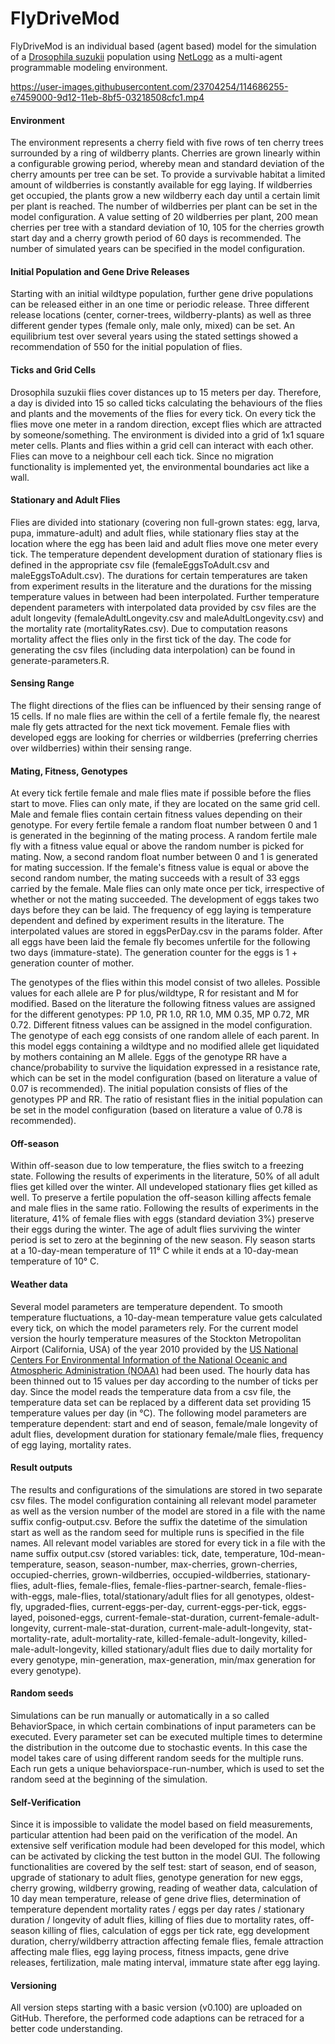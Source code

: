 # FlyDriveMod

FlyDriveMod is an individual based (agent based) model for the simulation of a [Drosophila suzukii](https://en.wikipedia.org/wiki/Drosophila_suzukii) population using [NetLogo](https://ccl.northwestern.edu/netlogo/) as a multi-agent programmable modeling environment. 

https://user-images.githubusercontent.com/23704254/114686255-e7459000-9d12-11eb-8bf5-03218508cfc1.mp4

#### Environment

The environment represents a cherry field with five rows of ten cherry trees surrounded by a ring of wildberry plants. Cherries are grown linearly within a configurable growing period, whereby mean and standard deviation of the cherry amounts per tree can be set. To provide a survivable habitat a limited amount of wildberries is constantly available for egg laying. If wildberries get occupied, the plants grow a new wildberry each day until a certain limit per plant is reached. The number of wildberries per plant can be set in the model configuration. A value setting of 20 wildberries per plant, 200 mean cherries per tree with a standard deviation of 10, 105 for the cherries growth start day and a cherry growth period of 60 days is recommended. The number of simulated years can be specified in the model configuration.

#### Initial Population and Gene Drive Releases

Starting with an initial wildtype population, further gene drive populations can be released either in an one time or periodic release. Three different release locations (center, corner-trees, wildberry-plants) as well as three different gender types (female only, male only, mixed) can be set. An equilibrium test over several years using the stated settings showed a recommendation of 550 for the initial population of flies.

#### Ticks and Grid Cells

Drosophila suzukii flies cover distances up to 15 meters per day. Therefore, a day is divided into 15 so called ticks calculating the behaviours of the flies and plants and the movements of the flies for every tick. On every tick the flies move one meter in a random direction, except flies which are attracted by someone/something. The environment is divided into a grid of 1x1 square meter cells. Plants and flies within a grid cell can interact with each other. Flies can move to a neighbour cell each tick. Since no migration functionality is implemented yet, the environmental boundaries act like a wall.

#### Stationary and Adult Flies

Flies are divided into stationary (covering non full-grown states: egg, larva, pupa, immature-adult) and adult flies, while stationary flies stay at the location where the egg has been laid and adult flies move one meter every tick. The temperature dependent development duration of stationary flies is defined in the appropriate csv file (femaleEggsToAdult.csv and maleEggsToAdult.csv). The durations for certain temperatures are taken from experiment results in the literature and the durations for the missing temperature values in between had been interpolated. Further temperature dependent parameters with interpolated data provided by csv files are the adult longevity (femaleAdultLongevity.csv and maleAdultLongevity.csv) and the mortality rate (mortalityRates.csv). Due to computation reasons mortality affect the flies only in the first tick of the day. The code for generating the csv files (including data interpolation) can be found in generate-parameters.R.

#### Sensing Range

The flight directions of the flies can be influenced by their sensing range of 15 cells. If no male flies are within the cell of a fertile female fly, the nearest male fly gets attracted for the next tick movement. Female flies with developed eggs are looking for cherries or wildberries (preferring cherries over wildberries) within their sensing range.

#### Mating, Fitness, Genotypes

At every tick fertile female and male flies mate if possible before the flies start to move. Flies can only mate, if they are located on the same grid cell. Male and female flies contain certain fitness values depending on their genotype. For every fertile female a random float number between 0 and 1 is generated in the beginning of the mating process. A random fertile male fly with a fitness value equal or above the random number is picked for mating. Now, a second random float number between 0 and 1 is generated for mating succession. If the female's fitness value is equal or above the second random number, the mating succeeds with a result of 33 eggs carried by the female. Male flies can only mate once per tick, irrespective of whether or not the mating succeeded. The development of eggs takes two days before they can be laid. The frequency of egg laying is temperature dependent and defined by experiment results in the literature. The interpolated values are stored in eggsPerDay.csv in the params folder. After all eggs have been laid the female fly becomes unfertile for the following two days (immature-state). The generation counter for the eggs is 1 + generation counter of mother.

The genotypes of the flies within this model consist of two alleles. Possible values for each allele are P for plus/wildtype, R for resistant and M for modified. Based on the literature the following fitness values are assigned for the different genotypes: PP 1.0, PR 1.0, RR 1.0, MM 0.35, MP 0.72, MR 0.72. Different fitness values can be assigned in the model configuration. The genotype of each egg consists of one random allele of each parent. In this model eggs containing a wildtype and no modified allele get liquidated by mothers containing an M allele. Eggs of the genotype RR have a chance/probability to survive the liquidation expressed in a resistance rate, which can be set in the model configuration (based on literature a value of 0.07 is recommended). The initial population consists of flies of the genotypes PP and RR. The ratio of resistant flies in the initial population can be set in the model configuration (based on literature a value of 0.78 is recommended).

#### Off-season

Within off-season due to low temperature, the flies switch to a freezing state. Following the results of experiments in the literature, 50% of all adult flies get killed over the winter. All undeveloped stationary flies get killed as well. To preserve a fertile population the off-season killing affects female and male flies in the same ratio. Following the results of experiments in the literature, 41% of female flies with eggs (standard deviation 3%) preserve their eggs during the winter. The age of adult flies surviving the winter period is set to zero at the beginning of the new season. Fly season starts at a 10-day-mean temperature of 11° C while it ends at a 10-day-mean temperature of 10° C.

#### Weather data

Several model parameters are temperature dependent. To smooth temperature fluctuations, a 10-day-mean temperature value gets calculated every tick, on which the model parameters rely. For the current model version the hourly temperature measures of the Stockton Metropolitan Airport (California, USA) of the year 2010 provided by the [US National Centers For Environmental Information of the National Oceanic and Atmospheric Administration (NOAA)](https://www.ncdc.noaa.gov/cdo-web/) had been used. The hourly data has been thinned out to 15 values per day according to the number of ticks per day. Since the model reads the temperature data from a csv file, the temperature data set can be replaced by a different data set providing 15 temperature values per day (in °C). The following model parameters are temperature dependent: start and end of season, female/male longevity of adult flies, development duration for stationary female/male flies, frequency of egg laying, mortality rates.

#### Result outputs

The results and configurations of the simulations are stored in two separate csv files. The model configuration containing all relevant model parameter as well as the version number of the model are stored in a file with the name suffix config-output.csv. Before the suffix the datetime of the simulation start as well as the random seed for multiple runs is specified in the file names. All relevant model variables are stored for every tick in a file with the name suffix output.csv (stored variables: tick, date, temperature, 10d-mean-temperature, season, season-number, max-cherries, grown-cherries, occupied-cherries, grown-wildberries, occupied-wildberries, stationary-flies, adult-flies, female-flies, female-flies-partner-search, female-flies-with-eggs, male-flies, total/stationary/adult flies for all genotypes, oldest-fly, upgraded-flies, current-eggs-per-day, current-eggs-per-tick, eggs-layed, poisoned-eggs, current-female-stat-duration, current-female-adult-longevity, current-male-stat-duration, current-male-adult-longevity, stat-mortality-rate, adult-mortality-rate, killed-female-adult-longevity, killed-male-adult-longevity, killed stationary/adult flies due to daily mortality for every genotype, min-generation, max-generation, min/max generation for every genotype).

#### Random seeds

Simulations can be run manually or automatically in a so called BehaviorSpace, in which certain combinations of input parameters can be executed. Every parameter set can be executed multiple times to determine the distribution in the outcome due to stochastic events. In this case the model takes care of using different random seeds for the multiple runs. Each run gets a unique behaviorspace-run-number, which is used to set the random seed at the beginning of the simulation.

#### Self-Verification

Since it is impossible to validate the model based on field measurements, particular attention had been paid on the verification of the model. An extensive self verification module had been developed for this model, which can be activated by clicking the test button in the model GUI. The following functionalities are covered by the self test: start of season, end of season, upgrade of stationary to adult flies, genotype generation for new eggs, cherry growing, wildberry growing, reading of weather data, calculation of 10 day mean temperature, release of gene drive flies, determination of temperature dependent mortality rates / eggs per day rates / stationary duration / longevity of adult flies, killing of flies due to mortality rates, off-season killing of flies, calculation of eggs per tick rate, egg development duration, cherry/wildberry attraction affecting female flies, female attraction affecting male flies, egg laying process, fitness impacts, gene drive releases, fertilization, male mating interval, immature state after egg laying.

#### Versioning

All version steps starting with a basic version (v0.100) are uploaded on GitHub. Therefore, the performed code adaptions can be retraced for a better code understanding.

